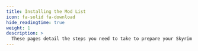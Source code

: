 ```yaml
---
title: Installing the Mod List
icon: fa-solid fa-download
hide_readingtime: true
weight: 1
description: >
  These pages detail the steps you need to take to prepare your Skyrim installation, and install Wabbajack/the mod list.
---
```

